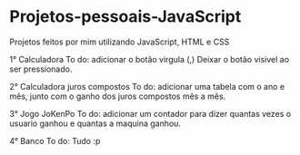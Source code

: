 # Projetos-pessoais-JavaScript
 Projetos feitos por mim utilizando JavaScript, HTML e CSS

1° Calculadora 
To do: adicionar o botão virgula (,) Deixar o botão visivel ao ser pressionado.

2° Calculadora juros compostos
To do: adicionar uma tabela com o ano e mês, junto com o ganho dos juros compostos mês a mês.

3° Jogo JoKenPo
To do: adicionar um contador para dizer quantas vezes o usuario ganhou e quantas a maquina ganhou.

4° Banco
To do: Tudo :p